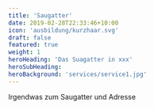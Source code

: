 ```yaml
---
title: 'Saugatter'
date: 2019-02-28T22:33:46+10:00
icon: 'ausbildung/kurzhaar.svg'
draft: false
featured: true
weight: 1
heroHeading: 'Das Suagatter in xxx'
heroSubHeading: 
heroBackground: 'services/service1.jpg'
---
```


Irgendwas zum Saugatter und Adresse